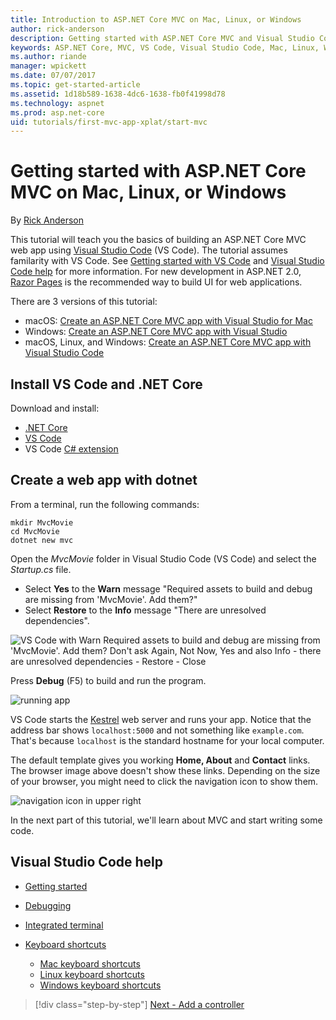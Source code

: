 ```yaml
---
title: Introduction to ASP.NET Core MVC on Mac, Linux, or Windows
author: rick-anderson
description: Getting started with ASP.NET Core MVC and Visual Studio Code on Mac, Linux, and Windows
keywords: ASP.NET Core, MVC, VS Code, Visual Studio Code, Mac, Linux, Windows
ms.author: riande
manager: wpickett
ms.date: 07/07/2017
ms.topic: get-started-article
ms.assetid: 1d18b589-1638-4dc6-1638-fb0f41998d78
ms.technology: aspnet
ms.prod: asp.net-core
uid: tutorials/first-mvc-app-xplat/start-mvc
---
```

# Getting started with ASP.NET Core MVC  on Mac, Linux, or Windows

By [Rick Anderson](https://twitter.com/RickAndMSFT)

This tutorial will teach you the basics of building an ASP.NET Core MVC web app using [Visual Studio Code](https://code.visualstudio.com) (VS Code). The tutorial assumes familarity with VS Code. See [Getting started with VS Code](https://code.visualstudio.com/docs) and [Visual Studio Code help](#visual-studio-code-help) for more information. For new development in ASP.NET 2.0, [Razor Pages](mvc/razor-pages/index) is the recommended way to build UI for web applications.

There are 3 versions of this tutorial:

* macOS: [Create an ASP.NET Core MVC app with Visual Studio for Mac](xref:tutorials/first-mvc-app-mac/start-mvc)
* Windows: [Create an ASP.NET Core MVC app with Visual Studio](xref:tutorials/first-mvc-app/start-mvc)
* macOS, Linux, and Windows: [Create an ASP.NET Core MVC app with Visual Studio Code](xref:tutorials/first-mvc-app-xplat/start-mvc) 

## Install VS Code and .NET Core

Download and install:
- [.NET Core](https://microsoft.com/net/core)
- [VS Code](https://code.visualstudio.com)
- VS Code [C# extension](https://marketplace.visualstudio.com/items?itemName=ms-vscode.csharp)

## Create a web app with dotnet

From a terminal, run the following commands:

```console
mkdir MvcMovie
cd MvcMovie
dotnet new mvc
```

Open the *MvcMovie* folder in Visual Studio Code (VS Code) and select the *Startup.cs* file.

- Select **Yes** to the **Warn** message "Required assets to build and debug are missing from 'MvcMovie'. Add them?"
- Select **Restore** to the **Info** message "There are unresolved dependencies".

![VS Code with Warn Required assets to build and debug are missing from 'MvcMovie'. Add them? Don't ask Again, Not Now, Yes and also Info - there are unresolved dependencies  - Restore - Close](../web-api-vsc/_static/vsc_restore.png)

Press **Debug** (F5) to build and run the program.

![running app](../first-mvc-app/start-mvc/_static/1.png)

VS Code starts the [Kestrel](xref:fundamentals/servers/kestrel) web server and runs your app. Notice that the address bar shows `localhost:5000` and not something like `example.com`. That's because `localhost` is the standard hostname for your local computer.

The default template gives you working **Home, About** and **Contact** links. The browser image above doesn't show these links. Depending on the size of your browser, you might need to click the navigation icon to show them.

![navigation icon in upper right](../first-mvc-app/start-mvc/_static/2.png)

In the next part of this tutorial, we'll learn about MVC and start writing some code.

## Visual Studio Code help

- [Getting started](https://code.visualstudio.com/docs)
- [Debugging](https://code.visualstudio.com/docs/editor/debugging)
- [Integrated terminal](https://code.visualstudio.com/docs/editor/integrated-terminal)
- [Keyboard shortcuts](https://code.visualstudio.com/docs/getstarted/keybindings#_keyboard-shortcuts-reference)

  - [Mac keyboard shortcuts](https://go.microsoft.com/fwlink/?linkid=832143)
  - [Linux keyboard shortcuts](https://go.microsoft.com/fwlink/?linkid=832144)
  - [Windows keyboard shortcuts](https://go.microsoft.com/fwlink/?linkid=832145)

>[!div class="step-by-step"]
[Next - Add a controller](adding-controller.md)
